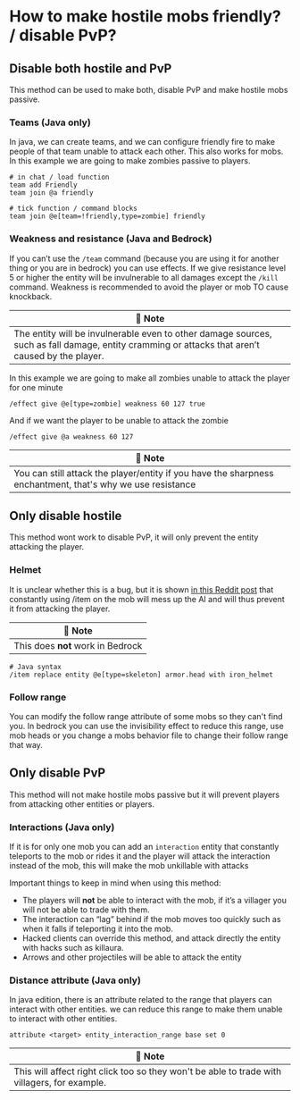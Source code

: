 # How to make hostile mobs friendly? / disable PvP?

## Disable both hostile and PvP
This method can be used to make both, disable PvP and make hostile mobs passive.

### Teams (Java only)
In java, we can create teams, and we can configure friendly fire to make people of that team unable to attack each other. This also works for mobs. In this example we are going to make zombies passive to players.

    # in chat / load function
    team add Friendly
    team join @a friendly
    
    # tick function / command blocks
    team join @e[team=!friendly,type=zombie] friendly


### Weakness and resistance (Java and Bedrock)
If you can’t use the `/team` command (because you are using it for another thing or you are in bedrock) you can use effects. If we give resistance level 5 or higher the entity will be invulnerable to all damages except the `/kill` command. Weakness is recommended to avoid the player or mob TO cause knockback.

| 📝 Note |
|---------|
|The entity will be invulnerable even to other damage sources, such as fall damage, entity cramming or attacks that aren’t caused by the player.|

In this example we are going to make all zombies unable to attack the player for one minute

    /effect give @e[type=zombie] weakness 60 127 true

And if we want the player to be unable to attack the zombie

    /effect give @a weakness 60 127

| 📝 Note |
|---------|
|You can still attack the player/entity if you have the sharpness enchantment, that's why we use resistance|

## Only disable hostile
This method wont work to disable PvP, it will only prevent the entity attacking the player.

### Helmet
It is unclear whether this is a bug, but it is shown [in this Reddit post](https://new.reddit.com/r/MinecraftCommands/comments/1cuibxp/comment/l4ya7gx/) that constantly using /item on the mob will mess up the AI and will thus prevent it from attacking the player.

| 📝 Note |
|---------|
|This does **not** work in Bedrock|

    # Java syntax
    /item replace entity @e[type=skeleton] armor.head with iron_helmet

### Follow range
You can modify the follow range attribute of some mobs so they can't find you. In bedrock you can use the invisibility effect to reduce this range, use mob heads or you change a mobs behavior file to change their follow range that way.

## Only disable PvP
This method will not make hostile mobs passive but it will prevent players from attacking other entities or players.

### Interactions (Java only)
If it is for only one mob you can add an `interaction` entity that constantly teleports to the mob or rides it and the player will attack the interaction instead of the mob, this will make the mob unkillable with attacks

Important things to keep in mind when using this method:

* The players will **not** be able to interact with the mob, if it’s a villager you will not be able to trade with them.
* The interaction can “lag” behind if the mob moves too quickly such as when it falls if teleporting it into the mob.
* Hacked clients can override this method, and attack directly the entity with hacks such as killaura.
* Arrows and other projectiles will be able to attack the entity

### Distance attribute (Java only)
In java edition, there is an attribute related to the range that players can interact with other entities. we can reduce this range to make them unable to interact with other entities.

    attribute <target> entity_interaction_range base set 0

| 📝 Note |
|---------|
|This will affect right click too so they won't be able to trade with villagers, for example.|

